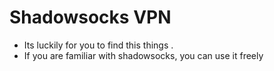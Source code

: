 # Shadowsocks VPN
- Its luckily for you to find this things .
- If you are familiar with shadowsocks, you can use it freely
